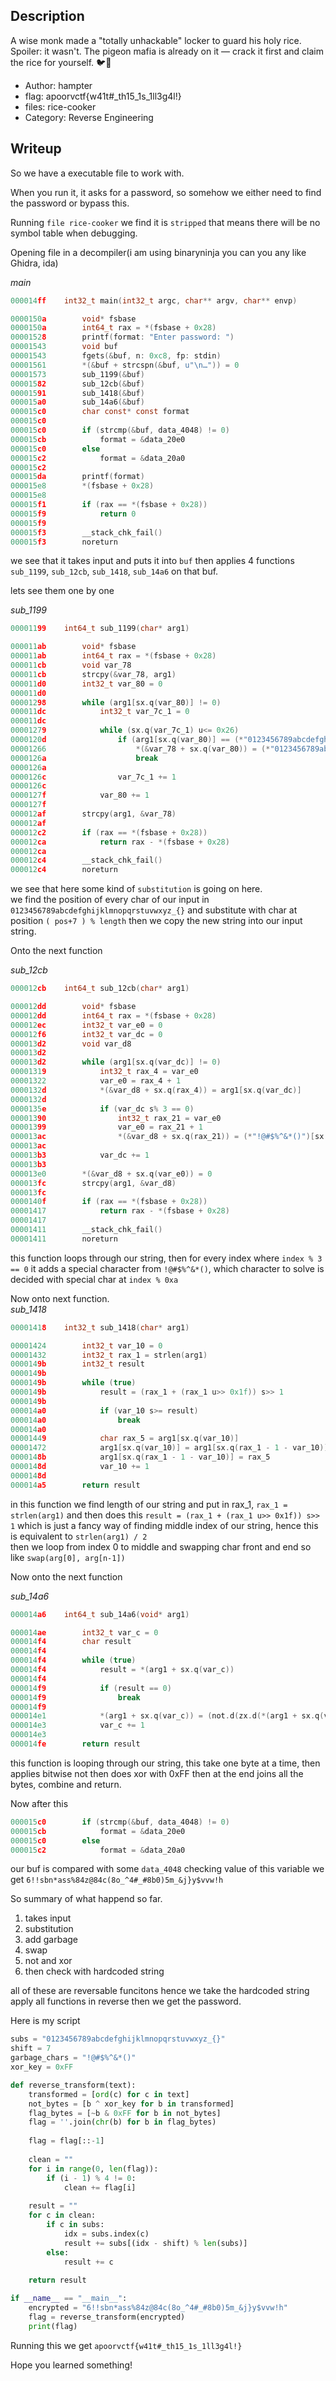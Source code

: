 ## Description
A wise monk made a "totally unhackable" locker to guard his holy rice. Spoiler: it wasn't. The pigeon mafia is already on it — crack it first and claim the rice for yourself. 🐦🍚

- Author: hampter
- flag: apoorvctf{w41t#_th15_1s_1ll3g4l!}
- files: rice-cooker
- Category: Reverse Engineering

## Writeup

So we have a executable file to work with.

When you run it, it asks for a password, so somehow we either need to find the password or bypass this.

Running `file rice-cooker` we find it is `stripped` that means there will be no symbol table when debugging.

Opening file in a decompiler(i am using binaryninja you can you any like Ghidra, ida)

*main* 
```c
000014ff    int32_t main(int32_t argc, char** argv, char** envp)

0000150a        void* fsbase
0000150a        int64_t rax = *(fsbase + 0x28)
00001528        printf(format: "Enter password: ")
00001543        void buf
00001543        fgets(&buf, n: 0xc8, fp: stdin)
00001561        *(&buf + strcspn(&buf, u"\n…")) = 0
00001573        sub_1199(&buf)
00001582        sub_12cb(&buf)
00001591        sub_1418(&buf)
000015a0        sub_14a6(&buf)
000015c0        char const* const format
000015c0        
000015c0        if (strcmp(&buf, data_4048) != 0)
000015cb            format = &data_20e0
000015c0        else
000015c2            format = &data_20a0
000015c2        
000015da        printf(format)
000015e8        *(fsbase + 0x28)
000015e8        
000015f1        if (rax == *(fsbase + 0x28))
000015f9            return 0
000015f9        
000015f3        __stack_chk_fail()
000015f3        noreturn

```

we see that it takes input and puts it into `buf` then applies 4 functions `sub_1199`, `sub_12cb`, `sub_1418`, `sub_14a6` on that buf.

lets see them one by one

*sub_1199*
```c
00001199    int64_t sub_1199(char* arg1)

000011ab        void* fsbase
000011ab        int64_t rax = *(fsbase + 0x28)
000011cb        void var_78
000011cb        strcpy(&var_78, arg1)
000011d0        int32_t var_80 = 0
000011d0        
00001298        while (arg1[sx.q(var_80)] != 0)
000011dc            int32_t var_7c_1 = 0
000011dc            
00001279            while (sx.q(var_7c_1) u<= 0x26)
0000120d                if (arg1[sx.q(var_80)] == (*"0123456789abcdefghijklmnopqrstuv…")[sx.q(var_7c_1)])
00001266                    *(&var_78 + sx.q(var_80)) = (*"0123456789abcdefghijklmnopqrstuv…")[sx.q(var_7c_1 + 7) u% 0x27]
0000126a                    break
0000126a                
0000126c                var_7c_1 += 1
0000126c            
0000127f            var_80 += 1
0000127f        
000012af        strcpy(arg1, &var_78)
000012af        
000012c2        if (rax == *(fsbase + 0x28))
000012ca            return rax - *(fsbase + 0x28)
000012ca        
000012c4        __stack_chk_fail()
000012c4        noreturn
```
we see that here some kind of `substitution` is going on here.<br>
we find the position of every char of our input in `0123456789abcdefghijklmnopqrstuvwxyz_{}` and substitute with char at position `( pos+7 ) % length` then we copy the new string into our input string.

Onto the next function<br>

*sub_12cb*
```c
000012cb    int64_t sub_12cb(char* arg1)

000012dd        void* fsbase
000012dd        int64_t rax = *(fsbase + 0x28)
000012ec        int32_t var_e0 = 0
000012f6        int32_t var_dc = 0
000013d2        void var_d8
000013d2        
000013d2        while (arg1[sx.q(var_dc)] != 0)
00001319            int32_t rax_4 = var_e0
00001322            var_e0 = rax_4 + 1
0000132d            *(&var_d8 + sx.q(rax_4)) = arg1[sx.q(var_dc)]
0000132d            
0000135e            if (var_dc s% 3 == 0)
00001390                int32_t rax_21 = var_e0
00001399                var_e0 = rax_21 + 1
000013ac                *(&var_d8 + sx.q(rax_21)) = (*"!@#$%^&*()")[sx.q(var_dc) u% 0xa]
000013ac            
000013b3            var_dc += 1
000013b3        
000013e0        *(&var_d8 + sx.q(var_e0)) = 0
000013fc        strcpy(arg1, &var_d8)
000013fc        
0000140f        if (rax == *(fsbase + 0x28))
00001417            return rax - *(fsbase + 0x28)
00001417        
00001411        __stack_chk_fail()
00001411        noreturn
```
this function loops through our string, then for every index where `index % 3 == 0` it adds a special character from `!@#$%^&*()`, which character to solve is decided with special char at `index % 0xa`

Now onto next function.<br>
*sub_1418*
```c
00001418    int32_t sub_1418(char* arg1)

00001424        int32_t var_10 = 0
00001432        int32_t rax_1 = strlen(arg1)
0000149b        int32_t result
0000149b        
0000149b        while (true)
0000149b            result = (rax_1 + (rax_1 u>> 0x1f)) s>> 1
0000149b            
000014a0            if (var_10 s>= result)
000014a0                break
000014a0            
00001449            char rax_5 = arg1[sx.q(var_10)]
00001472            arg1[sx.q(var_10)] = arg1[sx.q(rax_1 - 1 - var_10)]
0000148b            arg1[sx.q(rax_1 - 1 - var_10)] = rax_5
0000148d            var_10 += 1
0000148d        
000014a5        return result

```
in this function we find length of our string and put in rax_1, `rax_1 = strlen(arg1)` and then does this `result = (rax_1 + (rax_1 u>> 0x1f)) s>> 1` which is just a fancy way of finding middle index of our string, hence this is equivalent to `strlen(arg1) / 2` <br>
then we loop from index 0 to middle and swapping char front and end so like `swap(arg[0], arg[n-1])`

Now onto the next function

*sub_14a6*
```c
000014a6    int64_t sub_14a6(void* arg1)

000014ae        int32_t var_c = 0
000014f4        char result
000014f4        
000014f4        while (true)
000014f4            result = *(arg1 + sx.q(var_c))
000014f4            
000014f9            if (result == 0)
000014f9                break
000014f9            
000014e1            *(arg1 + sx.q(var_c)) = (not.d(zx.d(*(arg1 + sx.q(var_c))) ^ 0xff)).b
000014e3            var_c += 1
000014e3        
000014fe        return result
```
this function is looping through our string, this take one byte at a time, then applies bitwise not then does xor with 0xFF then at the end joins all the bytes, combine and return.

Now after this 
```c
000015c0        if (strcmp(&buf, data_4048) != 0)
000015cb            format = &data_20e0
000015c0        else
000015c2            format = &data_20a0
```
our buf is compared with some `data_4048` checking value of this variable we get `6!!sbn*ass%84z@84c(8o_^4#_#8b0)5m_&j}y$vvw!h`

So summary of what happend so far.
1. takes input
2. substitution
3. add garbage
4. swap
5. not and xor
6. then check with hardcoded string

all of these are reversable funcitons hence we take the hardcoded string apply all functions in reverse then we get the password.

Here is my script
```py
subs = "0123456789abcdefghijklmnopqrstuvwxyz_{}"
shift = 7
garbage_chars = "!@#$%^&*()"
xor_key = 0xFF

def reverse_transform(text):
    transformed = [ord(c) for c in text]
    not_bytes = [b ^ xor_key for b in transformed]
    flag_bytes = [~b & 0xFF for b in not_bytes]
    flag = ''.join(chr(b) for b in flag_bytes)
    
    flag = flag[::-1]
    
    clean = ""
    for i in range(0, len(flag)):
        if (i - 1) % 4 != 0:
            clean += flag[i]
            
    result = ""
    for c in clean:
        if c in subs:
            idx = subs.index(c)
            result += subs[(idx - shift) % len(subs)]
        else:
            result += c
            
    return result

if __name__ == "__main__":
    encrypted = "6!!sbn*ass%84z@84c(8o_^4#_#8b0)5m_&j}y$vvw!h"
    flag = reverse_transform(encrypted)
    print(flag)
```

Running this we get `apoorvctf{w41t#_th15_1s_1ll3g4l!}`

Hope you learned something!
